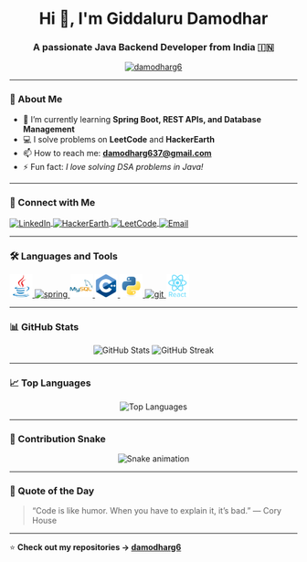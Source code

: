 <h1 align="center">Hi 👋, I'm Giddaluru Damodhar</h1>
<h3 align="center">A passionate Java Backend Developer from India 🇮🇳</h3>

<p align="center">
  <a href="https://github.com/damodharg6">
    <img src="https://komarev.com/ghpvc/?username=damodharg6&label=Profile%20views&color=0e75b6&style=flat" alt="damodharg6" />
  </a>
</p>

---

### 🧠 About Me

- 🌱 I’m currently learning **Spring Boot, REST APIs, and Database Management**
- 💻 I solve problems on **LeetCode** and **HackerEarth**
- 📫 How to reach me: **damodharg637@gmail.com**
- ⚡ Fun fact: *I love solving DSA problems in Java!*

---

### 🤝 Connect with Me

<p align="left">
  <a href="https://www.linkedin.com/in/giddaluru-damodhar-74816b343/" target="blank">
    <img align="center" src="https://raw.githubusercontent.com/rahuldkjain/github-profile-readme-generator/master/src/images/icons/Social/linked-in-alt.svg" alt="LinkedIn" height="30" width="40" />
  </a>
  <a href="https://www.hackerearth.com/@damodharg637/" target="blank">
    <img align="center" src="https://raw.githubusercontent.com/rahuldkjain/github-profile-readme-generator/master/src/images/icons/Social/hackerrank.svg" alt="HackerEarth" height="30" width="40" />
  </a>
  <a href="https://leetcode.com/u/damodar_7/" target="blank">
    <img align="center" src="https://raw.githubusercontent.com/rahuldkjain/github-profile-readme-generator/master/src/images/icons/Social/leet-code.svg" alt="LeetCode" height="30" width="40" />
  </a>
  <a href="mailto:damodharg637@gmail.com" target="blank">
    <img align="center" src="https://cdn.jsdelivr.net/gh/devicons/devicon/icons/google/google-original.svg" alt="Email" height="30" width="40" />
  </a>
</p>

---

### 🛠️ Languages and Tools

<p align="left">
  <a href="https://www.java.com" target="_blank" rel="noreferrer"> 
    <img src="https://raw.githubusercontent.com/devicons/devicon/master/icons/java/java-original.svg" alt="java" width="40" height="40"/> 
  </a>
  <a href="https://spring.io/" target="_blank" rel="noreferrer"> 
    <img src="https://www.vectorlogo.zone/logos/springio/springio-icon.svg" alt="spring" width="40" height="40"/> 
  </a>
  <a href="https://www.mysql.com/" target="_blank" rel="noreferrer"> 
    <img src="https://raw.githubusercontent.com/devicons/devicon/master/icons/mysql/mysql-original-wordmark.svg" alt="mysql" width="40" height="40"/> 
  </a>
  <a href="https://www.w3schools.com/cpp/" target="_blank" rel="noreferrer"> 
    <img src="https://raw.githubusercontent.com/devicons/devicon/master/icons/cplusplus/cplusplus-original.svg" alt="cplusplus" width="40" height="40"/> 
  </a>
  <a href="https://www.python.org" target="_blank" rel="noreferrer"> 
    <img src="https://raw.githubusercontent.com/devicons/devicon/master/icons/python/python-original.svg" alt="python" width="40" height="40"/> 
  </a>
  <a href="https://git-scm.com/" target="_blank" rel="noreferrer"> 
    <img src="https://www.vectorlogo.zone/logos/git-scm/git-scm-icon.svg" alt="git" width="40" height="40"/> 
  </a>
  <a href="https://reactjs.org/" target="_blank" rel="noreferrer"> 
    <img src="https://raw.githubusercontent.com/devicons/devicon/master/icons/react/react-original-wordmark.svg" alt="react" width="40" height="40"/> 
  </a>
</p>

---

### 📊 GitHub Stats

<div align="center">
  <img src="https://github-readme-stats.vercel.app/api?username=damodharg6&show_icons=true&theme=radical&count_private=true" height="150" alt="GitHub Stats" />
  <img src="https://github-readme-streak-stats.herokuapp.com/?user=damodharg6&theme=radical" height="150" alt="GitHub Streak" />
</div>

---

### 📈 Top Languages

<div align="center">
  <img src="https://github-readme-stats.vercel.app/api/top-langs/?username=damodharg6&layout=compact&theme=radical" height="150" alt="Top Languages" />
</div>

---

### 🐍 Contribution Snake

<p align="center">
  <img src="https://github.com/damodharg6/damodharg6/blob/output/snake.svg" alt="Snake animation" />
</p>

---

### 💬 Quote of the Day

> “Code is like humor. When you have to explain it, it’s bad.” — Cory House

---

⭐ **Check out my repositories → [damodharg6](https://github.com/damodharg6)**

